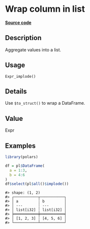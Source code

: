 

# Wrap column in list

[**Source code**](https://github.com/pola-rs/r-polars/tree/8387e0a88c6889e6449b053999aada405c241066/R/after-wrappers.R#L20)

## Description

Aggregate values into a list.

## Usage

<pre><code class='language-R'>Expr_implode()
</code></pre>

## Details

Use <code style="white-space: pre;">$to_struct()</code> to wrap a
DataFrame.

## Value

Expr

## Examples

``` r
library(polars)

df = pl$DataFrame(
  a = 1:3,
  b = 4:6
)
df$select(pl$all()$implode())
```

    #> shape: (1, 2)
    #> ┌───────────┬───────────┐
    #> │ a         ┆ b         │
    #> │ ---       ┆ ---       │
    #> │ list[i32] ┆ list[i32] │
    #> ╞═══════════╪═══════════╡
    #> │ [1, 2, 3] ┆ [4, 5, 6] │
    #> └───────────┴───────────┘

